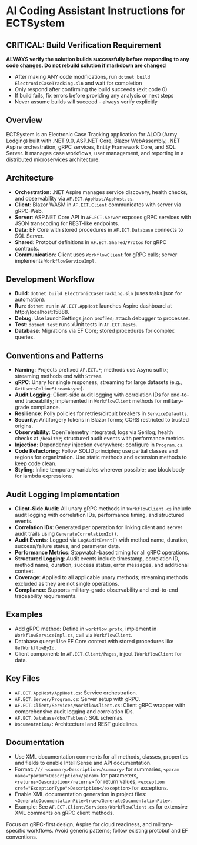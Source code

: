 # AI Coding Assistant Instructions for ECTSystem

## CRITICAL: Build Verification Requirement
**ALWAYS verify the solution builds successfully before responding to any code changes. Do not rebuild solution if markdown are changed**

- After making ANY code modifications, run `dotnet build ElectronicCaseTracking.sln` and wait for completion
- Only respond after confirming the build succeeds (exit code 0)
- If build fails, fix errors before providing any analysis or next steps
- Never assume builds will succeed - always verify explicitly

## Overview
ECTSystem is an Electronic Case Tracking application for ALOD (Army Lodging) built with .NET 9.0, ASP.NET Core, Blazor WebAssembly, .NET Aspire orchestration, gRPC services, Entity Framework Core, and SQL Server. It manages case workflows, user management, and reporting in a distributed microservices architecture.

## Architecture
- **Orchestration**: .NET Aspire manages service discovery, health checks, and observability via `AF.ECT.AppHost/AppHost.cs`.
- **Client**: Blazor WASM in `AF.ECT.Client` communicates with server via gRPC-Web.
- **Server**: ASP.NET Core API in `AF.ECT.Server` exposes gRPC services with JSON transcoding for REST-like endpoints.
- **Data**: EF Core with stored procedures in `AF.ECT.Database` connects to SQL Server.
- **Shared**: Protobuf definitions in `AF.ECT.Shared/Protos` for gRPC contracts.
- **Communication**: Client uses `WorkflowClient` for gRPC calls; server implements `WorkflowServiceImpl`.

## Development Workflow
- **Build**: `dotnet build ElectronicCaseTracking.sln` (uses tasks.json for automation).
- **Run**: `dotnet run` in `AF.ECT.AppHost` launches Aspire dashboard at http://localhost:15888.
- **Debug**: Use launchSettings.json profiles; attach debugger to processes.
- **Test**: `dotnet test` runs xUnit tests in `AF.ECT.Tests`.
- **Database**: Migrations via EF Core; stored procedures for complex queries.

## Conventions and Patterns
- **Naming**: Projects prefixed `AF.ECT.*`; methods use Async suffix; streaming methods end with `Stream`.
- **gRPC**: Unary for single responses, streaming for large datasets (e.g., `GetUsersOnlineStreamAsync`).
- **Audit Logging**: Client-side audit logging with correlation IDs for end-to-end traceability; implemented in `WorkflowClient` methods for military-grade compliance.
- **Resilience**: Polly policies for retries/circuit breakers in `ServiceDefaults`.
- **Security**: Antiforgery tokens in Blazor forms; CORS restricted to trusted origins.
- **Observability**: OpenTelemetry integrated; logs via Serilog; health checks at `/healthz`; structured audit events with performance metrics.
- **Injection**: Dependency injection everywhere; configure in `Program.cs`.
- **Code Refactoring**: Follow SOLID principles; use partial classes and regions for organization. Use static methods and extension methods to keep code clean.
- **Styling**: Inline temporary variables wherever possible; use block body for lambda expressions.

## Audit Logging Implementation
- **Client-Side Audit**: All unary gRPC methods in `WorkflowClient.cs` include audit logging with correlation IDs, performance timing, and structured events.
- **Correlation IDs**: Generated per operation for linking client and server audit trails using `GenerateCorrelationId()`.
- **Audit Events**: Logged via `LogAuditEvent()` with method name, duration, success/failure status, and parameter data.
- **Performance Metrics**: Stopwatch-based timing for all gRPC operations.
- **Structured Logging**: Audit events include timestamp, correlation ID, method name, duration, success status, error messages, and additional context.
- **Coverage**: Applied to all applicable unary methods; streaming methods excluded as they are not single operations.
- **Compliance**: Supports military-grade observability and end-to-end traceability requirements.

## Examples
- Add gRPC method: Define in `workflow.proto`, implement in `WorkflowServiceImpl.cs`, call via `WorkflowClient`.
- Database query: Use EF Core context with stored procedures like `GetWorkflowById`.
- Client component: In `AF.ECT.Client/Pages`, inject `IWorkflowClient` for data.

## Key Files
- `AF.ECT.AppHost/AppHost.cs`: Service orchestration.
- `AF.ECT.Server/Program.cs`: Server setup with gRPC.
- `AF.ECT.Client/Services/WorkflowClient.cs`: Client gRPC wrapper with comprehensive audit logging and correlation IDs.
- `AF.ECT.Database/dbo/Tables/`: SQL schemas.
- `Documentation/`: Architectural and REST guidelines.

## Documentation
- Use XML documentation comments for all methods, classes, properties and fields to enable IntelliSense and API documentation.
- Format: `/// <summary>Description</summary>` for summaries, `<param name="param">Description</param>` for parameters, `<returns>Description</returns>` for return values, `<exception cref="ExceptionType">Description</exception>` for exceptions.
- Enable XML documentation generation in project files: `<GenerateDocumentationFile>true</GenerateDocumentationFile>`.
- Example: See `AF.ECT.Client/Services/WorkflowClient.cs` for extensive XML comments on gRPC client methods.

Focus on gRPC-first design, Aspire for cloud readiness, and military-specific workflows. Avoid generic patterns; follow existing protobuf and EF conventions.
